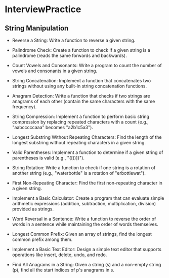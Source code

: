 # InterviewPractice

## String Manipulation
- Reverse a String: Write a function to reverse a given string.

- Palindrome Check: Create a function to check if a given string is a palindrome (reads the same forwards and backwards).

- Count Vowels and Consonants: Write a program to count the number of vowels and consonants in a given string.

- String Concatenation: Implement a function that concatenates two strings without using any built-in string concatenation functions.

- Anagram Detection: Write a function that checks if two strings are anagrams of each other (contain the same characters with the same frequency).

- String Compression: Implement a function to perform basic string compression by replacing repeated characters with a count (e.g., "aabcccccaaa" becomes "a2b1c5a3").

- Longest Substring Without Repeating Characters: Find the length of the longest substring without repeating characters in a given string.

- Valid Parentheses: Implement a function to determine if a given string of parentheses is valid (e.g., "{[()]}").

- String Rotation: Write a function to check if one string is a rotation of another string (e.g., "waterbottle" is a rotation of "erbottlewat").
 
- First Non-Repeating Character: Find the first non-repeating character in a given string.

- Implement a Basic Calculator: Create a program that can evaluate simple arithmetic expressions (addition, subtraction, multiplication, division) provided as strings.

- Word Reversal in a Sentence: Write a function to reverse the order of words in a sentence while maintaining the order of words themselves.

- Longest Common Prefix: Given an array of strings, find the longest common prefix among them.
 
- Implement a Basic Text Editor: Design a simple text editor that supports operations like insert, delete, undo, and redo.

- Find All Anagrams in a String: Given a string (s) and a non-empty string (p), find all the start indices of p's anagrams in s.



